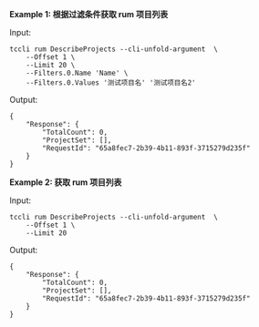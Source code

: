 **Example 1: 根据过滤条件获取 rum 项目列表**



Input: 

```
tccli rum DescribeProjects --cli-unfold-argument  \
    --Offset 1 \
    --Limit 20 \
    --Filters.0.Name 'Name' \
    --Filters.0.Values '测试项目名' '测试项目名2'
```

Output: 
```
{
    "Response": {
        "TotalCount": 0,
        "ProjectSet": [],
        "RequestId": "65a8fec7-2b39-4b11-893f-3715279d235f"
    }
}
```

**Example 2: 获取 rum 项目列表**



Input: 

```
tccli rum DescribeProjects --cli-unfold-argument  \
    --Offset 1 \
    --Limit 20
```

Output: 
```
{
    "Response": {
        "TotalCount": 0,
        "ProjectSet": [],
        "RequestId": "65a8fec7-2b39-4b11-893f-3715279d235f"
    }
}
```

